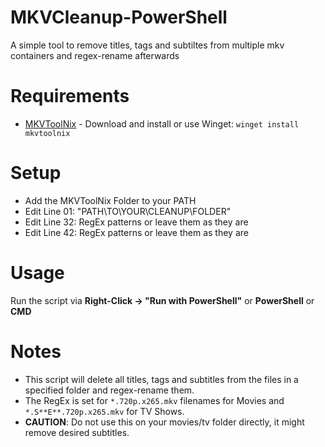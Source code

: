 # MKVCleanup-PowerShell
A simple tool to remove titles, tags and subtiltes from multiple mkv containers and regex-rename afterwards

# Requirements
- [MKVToolNix](https://mkvtoolnix.download/downloads.html#windows) - Download and install or use Winget: ```winget install mkvtoolnix ```

# Setup
- Add the MKVToolNix Folder to your PATH
- Edit Line 01: "PATH\TO\YOUR\CLEANUP\FOLDER"
- Edit Line 32: RegEx patterns or leave them as they are
- Edit Line 42: RegEx patterns or leave them as they are

# Usage
Run the script via **Right-Click -> "Run with PowerShell"** or **PowerShell** or **CMD**

# Notes
- This script will delete all titles, tags and subtitles from the files in a specified folder and regex-rename them.
- The RegEx is set for ```*.720p.x265.mkv``` filenames for Movies and ```*.S**E**.720p.x265.mkv``` for TV Shows.
- **CAUTION**: Do not use this on your movies/tv folder directly, it might remove desired subtitles.